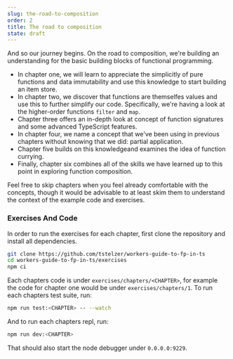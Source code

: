```yaml
---
slug: the-road-to-composition
order: 2
title: The road to composition
state: draft
---
```


And so our journey begins. On the road to composition, we're building an
understanding for the basic building blocks of functional programming.

* In chapter one, we will learn to appreciate the simplicitly of pure
functions and data immutability and use this knowledge to start building an item store.
* In chapter two, we discover that functions are themselfes values and use
this to further simplify our code. Specifically, we're having a look at the higher-order functions `filter` and `map`.
* Chapter three offers an in-depth look at concept of function signatures and some advanced TypeScript features. 
* In chapter four, we name a concept that we've been using in previous chapters
without knowing that we did: partial application.
* Chapter five builds on this knowledgeand examines the idea of function currying.
* Finally, chapter six combines all of the skills we have learned up to this point in exploring function composition.

Feel free to skip chapters when you feel already comfortable with the concepts,
though it would be advisable to at least skim them to understand the context of
the example code and exercises.

### Exercises And Code

In order to run the exercises for each chapter, first clone the repository and
install all dependencies.

```bash
git clone https://github.com/tstelzer/workers-guide-to-fp-in-ts
cd workers-guide-to-fp-in-ts/exercises
npm ci
```

Each chapters code is under `exercises/chapters/<CHAPTER>`, for example the
code for chapter one would be under `exercises/chapters/1`. To run each chapters test suite, run:

```bash
npm run test:<CHAPTER> -- --watch
```

And to run each chapters repl, run:

```bash
npm run dev:<CHAPTER>
```

That should also start the node debugger under `0.0.0.0:9229`.
